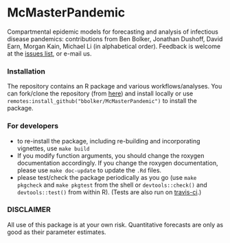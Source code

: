 # McMasterPandemic

Compartmental epidemic models for forecasting and analysis of infectious disease pandemics: contributions from Ben Bolker, Jonathan Dushoff, David Earn, Morgan Kain, Michael Li (in alphabetical order). Feedback is welcome at the [issues list](https://github.com/bbolker/McMasterPandemic/issues), or e-mail us.

### Installation

The repository contains an R package and various workflows/analyses. You can fork/clone the repository (from [here](https://github.com/bbolker/McMasterPandemic)) and install locally or use `remotes:install_github("bbolker/McMasterPandemic")` to install the package.

### For developers

* to re-install the package, including re-building and incorporating vignettes, use `make build`
* If you modify function arguments, you should change the roxygen documentation accordingly. If you change the roxygen documentation, please use `make doc-update` to update the `.Rd` files.
* please test/check the package periodically as you go (use `make pkgcheck` and `make pkgtest` from the shell or `devtools::check()` and `devtools::test()` from within R). (Tests are also run on [travis-ci](https://travis-ci.org/github/bbolker/McMasterPandemic).)

### DISCLAIMER

All use of this package is at your own risk. Quantitative forecasts are only as good as their parameter estimates.

